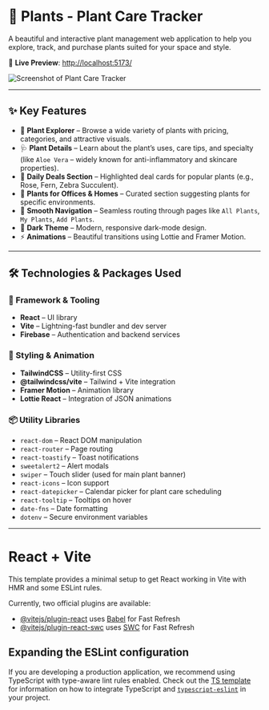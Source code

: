 # 🌿 Plants - Plant Care Tracker

A beautiful and interactive plant management web application to help you explore, track, and purchase plants suited for your space and style.

🔗 **Live Preview**: [http://localhost:5173/](http://localhost:5173/)

![Screenshot of Plant Care Tracker]( https://i.ibb.co/67p2FHMJ/screencapture-localhost-5173-2025-05-26-23-26-16.png )

---

## ✨ Key Features

- 🌱 **Plant Explorer** – Browse a wide variety of plants with pricing, categories, and attractive visuals.
- 🩺 **Plant Details** – Learn about the plant’s uses, care tips, and specialty (like `Aloe Vera` – widely known for anti-inflammatory and skincare properties).
- 🛒 **Daily Deals Section** – Highlighted deal cards for popular plants (e.g., Rose, Fern, Zebra Succulent).
- 🏢 **Plants for Offices & Homes** – Curated section suggesting plants for specific environments.
- 🧭 **Smooth Navigation** – Seamless routing through pages like `All Plants`, `My Plants`, `Add Plants`.
- 🌙 **Dark Theme** – Modern, responsive dark-mode design.
- ⚡ **Animations** – Beautiful transitions using Lottie and Framer Motion.

---

## 🛠️ Technologies & Packages Used

### 🧩 Framework & Tooling
- **React** – UI library
- **Vite** – Lightning-fast bundler and dev server
- **Firebase** – Authentication and backend services

### 🎨 Styling & Animation
- **TailwindCSS** – Utility-first CSS
- **@tailwindcss/vite** – Tailwind + Vite integration
- **Framer Motion** – Animation library
- **Lottie React** – Integration of JSON animations

### 📦 Utility Libraries
- `react-dom` – React DOM manipulation
- `react-router` – Page routing
- `react-toastify` – Toast notifications
- `sweetalert2` – Alert modals
- `swiper` – Touch slider (used for main plant banner)
- `react-icons` – Icon support
- `react-datepicker` – Calendar picker for plant care scheduling
- `react-tooltip` – Tooltips on hover
- `date-fns` – Date formatting
- `dotenv` – Secure environment variables

---



# React + Vite

This template provides a minimal setup to get React working in Vite with HMR and some ESLint rules.

Currently, two official plugins are available:

- [@vitejs/plugin-react](https://github.com/vitejs/vite-plugin-react/blob/main/packages/plugin-react) uses [Babel](https://babeljs.io/) for Fast Refresh
- [@vitejs/plugin-react-swc](https://github.com/vitejs/vite-plugin-react/blob/main/packages/plugin-react-swc) uses [SWC](https://swc.rs/) for Fast Refresh

## Expanding the ESLint configuration

If you are developing a production application, we recommend using TypeScript with type-aware lint rules enabled. Check out the [TS template](https://github.com/vitejs/vite/tree/main/packages/create-vite/template-react-ts) for information on how to integrate TypeScript and [`typescript-eslint`](https://typescript-eslint.io) in your project.
